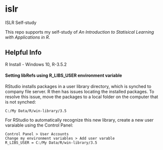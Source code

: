 # islr
ISLR Self-study

This repo supports my self-study of *An Introduction to Statisical Learning with Applications in R*.

## Helpful Info
R Install - Windows 10, R-3.5.2

#### Setting libRefs using R_LIBS_USER environment variable
RStudio installs packages in a user library directory, which is synched to company file server. R then has issues locating the installed packages. To resolve this issue, move the packages to a local folder on the computer that is not synched:

`C:/My Data/R/win-library/3.5`

For RStudio to automatically recognize this new library, create a new user varaiable using the Control Panel:

```
Control Panel > User Accounts
Change my environment variables > Add user varable
R_LIBS_USER = C:/My Data/R/win-library/3.5
```
